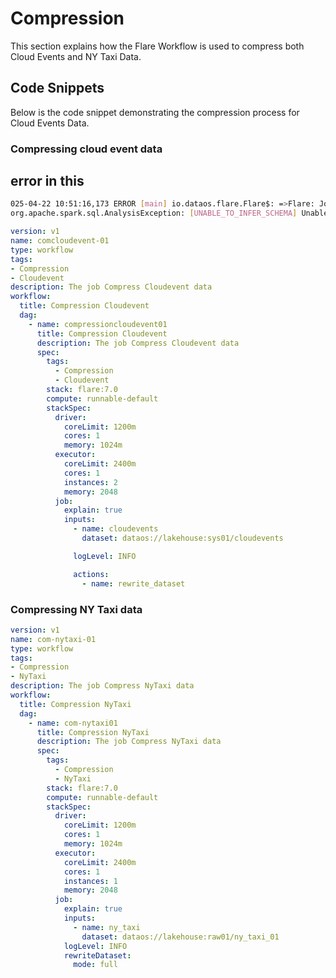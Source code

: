 # Compression

This section explains how the Flare Workflow is used to compress both Cloud Events and NY Taxi Data.

## Code Snippets

Below is the code snippet demonstrating the compression process for Cloud Events Data.

### **Compressing cloud event data**

## error in this 

```bash
025-04-22 10:51:16,173 ERROR [main] io.dataos.flare.Flare$: =>Flare: Job finished with error build version: 8.0.31; workspace name: public; workflow name: com-nytaxi-01; workflow run id: ejo8qkyspp8g; run as user: aayushisolanki; job name: com-nytaxi01; 
org.apache.spark.sql.AnalysisException: [UNABLE_TO_INFER_SCHEMA] Unable to infer schema for Parquet. It must be specified manually.
```

```yaml title="compressing_cloud_event_data.yml"
version: v1
name: comcloudevent-01
type: workflow
tags:
- Compression
- Cloudevent
description: The job Compress Cloudevent data
workflow:
  title: Compression Cloudevent
  dag:
    - name: compressioncloudevent01
      title: Compression Cloudevent
      description: The job Compress Cloudevent data
      spec:
        tags:
          - Compression
          - Cloudevent
        stack: flare:7.0
        compute: runnable-default
        stackSpec:
          driver:
            coreLimit: 1200m
            cores: 1
            memory: 1024m
          executor:
            coreLimit: 2400m
            cores: 1
            instances: 2
            memory: 2048
          job:
            explain: true
            inputs:
              - name: cloudevents
                dataset: dataos://lakehouse:sys01/cloudevents

              logLevel: INFO

              actions:
                - name: rewrite_dataset
```

### **Compressing NY Taxi data**

```yaml 
version: v1
name: com-nytaxi-01
type: workflow
tags:
- Compression
- NyTaxi
description: The job Compress NyTaxi data
workflow:
  title: Compression NyTaxi
  dag:
    - name: com-nytaxi01
      title: Compression NyTaxi
      description: The job Compress NyTaxi data
      spec:
        tags:
          - Compression
          - NyTaxi
        stack: flare:7.0
        compute: runnable-default
        stackSpec:
          driver:
            coreLimit: 1200m
            cores: 1
            memory: 1024m
          executor:
            coreLimit: 2400m
            cores: 1
            instances: 1
            memory: 2048
          job:
            explain: true
            inputs:
              - name: ny_taxi
                dataset: dataos://lakehouse:raw01/ny_taxi_01
            logLevel: INFO
            rewriteDataset:
              mode: full
```